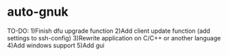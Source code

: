 # auto-gnuk
TO-DO:
1)Finish dfu upgrade function
2)Add client update function (add settings to ssh-config)
3)Rewrite application on C/C++ or another language
4)Add windows support
5)Add gui
